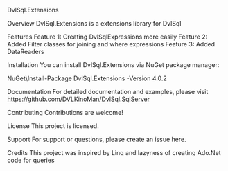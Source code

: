 DvlSql.Extensions


Overview
DvlSql.Extensions is a extensions library for DvlSql

Features
Feature 1: Creating DvlSqlExpressions more easily
Feature 2: Added Filter classes for joining and where expressions
Feature 3: Added DataReaders

Installation
You can install DvlSql.Extensions via NuGet package manager:

NuGet\Install-Package DvlSql.Extensions -Version 4.0.2

Documentation
For detailed documentation and examples, please visit https://github.com/DVLKinoMan/DvlSql.SqlServer

Contributing
Contributions are welcome! 

License
This project is licensed.

Support
For support or questions, please create an issue here.

Credits
This project was inspired by Linq and lazyness of creating Ado.Net code for queries